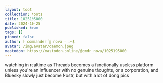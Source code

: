 ```yaml
---
layout: toot
collection: toots
title: 1025195000
date: 2024-10-25
published: true
tags: []
pinned: false
author: ⸸ commander ░ nova ⸸ :~$
avatar: /img/avatar/daemon.jpeg
mastodon: https://mastodon.online/@cmdr_nova/1025195000
---
```


watching in realtime as Threads becomes a functionally useless platform unless you're an influencer with no genuine thoughts, or a corporation, and Bluesky slowly just become Nostr, but with a lot of dong pics

